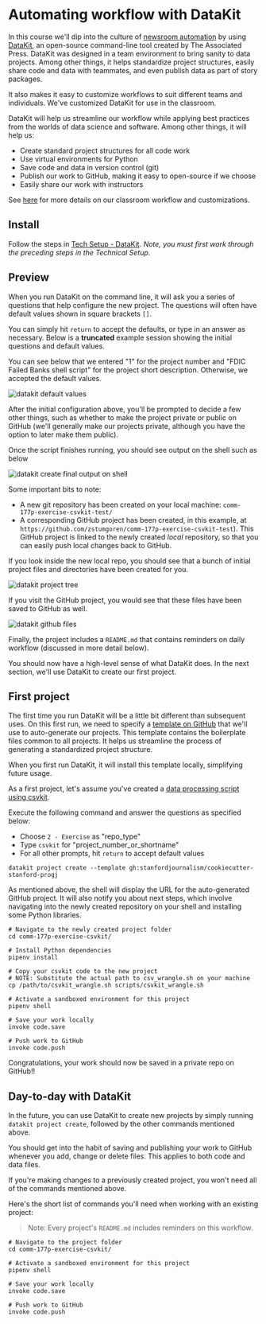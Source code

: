 # Automating workflow with DataKit

In this course we'll dip into the culture of [newsroom automation](automating_workflows.md) by using [DataKit][], an open-source command-line tool created by The Associated Press. DataKit was designed in a team environment to bring sanity to data projects. Among other things, it helps standardize project structures, easily share code and data with teammates, and even publish data as part of story packages.

[DataKit]: https://datakit.ap.org/

It also makes it easy to customize workflows to suit different teams and individuals. We've customized DataKit for use in the classroom.

DataKit will help us streamline our workflow while applying best practices from the worlds of data science and software. Among other things, it will help us:

* Create standard project structures for all code work
* Use virtual environments for Python
* Save code and data in version control (git)
* Publish our work to GitHub, making it easy to open-source if we choose
* Easily share our work with instructors

See [here](https://github.com/stanfordjournalism/cookiecutter-stanford-progj) for more details on our classroom workflow and customizations.


## Install

Follow the steps in [Tech Setup - DataKit](tech_setup.md#datakit). *Note, you must first work through the preceding steps in the Technical Setup.*

## Preview

When you run DataKit on the command line, it will ask you a series of questions that help configure the new project. The questions will often have default values shown in square brackets `[]`. 

You can simply hit `return` to accept the defaults, or type in an answer as necessary. Below is a **truncated** example session showing the initial questions and default values.

You can see below that we entered "1" for the project number and "FDIC Failed Banks shell script" for the project short description. Otherwise, we accepted the default values.

![datakit default values](../static/datakit_default_values.png)

After the initial configuration above, you'll be prompted to decide a few other things, such as whether to make the project private or public on GitHub (we'll generally make our projects private, although you have the option to later make them public).

Once the script finishes running, you should see output on the shell such as below

![datakit create final output on shell](../static/datakit_create_end_of_shell_output.png)

Some important bits to note:

* A new git repository has been created on your local machine: `comm-177p-exercise-csvkit-test/`
* A corresponding GitHub project has been created, in this example, at `https://github.com/zstumgoren/comm-177p-exercise-csvkit-test`). This GitHub project is linked to the newly created *local* repository, so that you can easily push local changes back to GitHub.

If you look inside the new local repo, you should see that a bunch of initial project files and directories have been created for you.

![datakit project tree](../static/datakit_project_tree.png)

If you visit the GitHub project, you would see that these files have been saved to GitHub as well.

![datakit github files](../static/datakit_github_project_files.png)

Finally, the project includes a `README.md` that contains reminders on daily workflow (discussed in more detail below).

You should now have a high-level sense of what DataKit does. In the next section, we'll use DataKit to create our first project.

## First project

The first time you run DataKit will be a little bit different than subsequent uses. On this first run, we need to specify a [template on GitHub](https://github.com/stanfordjournalism/cookiecutter-stanford-progj) that we'll use to auto-generate our projects. This template contains the boilerplate files common to all projects. It helps us streamline the process of generating a standardized project structure.

When you first run DataKit, it will install this template locally, simplifying future usage.

As a first project, let's assume you've created a [data processing script using csvkit](power_tools_for_data_wrangling.md#wrangling-with-csvkit).

Execute the following command and answer the questions as specified below:

* Choose `2 - Exercise` as "repo_type" 
* Type `csvkit` for "project\_number\_or\_shortname" 
* For all other prompts, hit `return` to accept default values

```
datakit project create --template gh:stanfordjournalism/cookiecutter-stanford-progj
```

As mentioned above, the shell will display the URL for the auto-generated GitHub project. It will also notify you about next steps, which involve navigating into the newly created repository on your shell and installing some Python libraries.

```
# Navigate to the newly created project folder
cd comm-177p-exercise-csvkit/

# Install Python dependencies
pipenv install

# Copy your csvkit code to the new project
# NOTE: Substitute the actual path to csv_wrangle.sh on your machine
cp /path/to/csvkit_wrangle.sh scripts/csvkit_wrangle.sh

# Activate a sandboxed environment for this project
pipenv shell

# Save your work locally
invoke code.save

# Push work to GitHub
invoke code.push
```

Congratulations, your work should now be saved in a private repo on GitHub!!

## Day-to-day with DataKit

In the future, you can use DataKit to create new projects by simply running `datakit project create`, followed by the other commands mentioned above.

You should get into the habit of saving and publishing your work to GitHub whenever you add, change or delete files. This applies to both code and data files.

If you're making changes to a previously created project, you won't need all of the commands mentioned above. 

Here's the short list of commands you'll need when working with an existing project:

> Note: Every project's `README.md` includes reminders on this workflow.

```
# Navigate to the project folder
cd comm-177p-exercise-csvkit/

# Activate a sandboxed environment for this project
pipenv shell

# Save your work locally
invoke code.save

# Push work to GitHub
invoke code.push
```